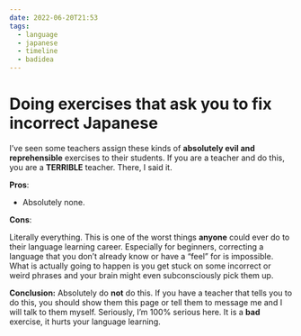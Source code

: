 ```yaml
---
date: 2022-06-20T21:53
tags:
  - language
  - japanese
  - timeline
  - badidea
---
```


# Doing exercises that ask you to fix incorrect Japanese

I’ve seen some teachers assign these kinds of **absolutely evil and
reprehensible** exercises to their students. If you are a teacher and do this,
you are a **TERRIBLE** teacher. There, I said it.

**Pros**:

 * Absolutely none.

**Cons**:

Literally everything. This is one of the worst things **anyone** could ever do
to their language learning career. Especially for beginners, correcting a
language that you don’t already know or have a “feel” for is impossible. What is
actually going to happen is you get stuck on some incorrect or weird phrases
and your brain might even subconsciously pick them up.

**Conclusion:** Absolutely do **not** do this. If you have a teacher that tells
you to do this, you should show them this page or tell them to message me and I
will talk to them myself. Seriously, I’m 100% serious here. It is a **bad**
exercise, it hurts your language learning.

